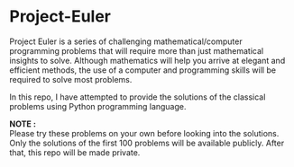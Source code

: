 # Project-Euler
Project Euler is a series of challenging mathematical/computer programming problems that will require more than just mathematical insights to solve. Although mathematics will help you arrive at elegant and efficient methods, the use of a computer and programming skills will be required to solve most problems.

In this repo, I have attempted to provide the solutions of the classical problems using Python programming language. 

**NOTE :** \
Please try these problems on your own before looking into the solutions. Only the solutions of the first 100 problems will be available publicly. After that, this repo will be made private.
